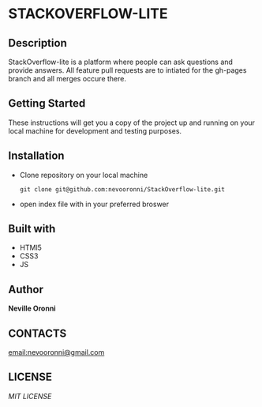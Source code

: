 # STACKOVERFLOW-LITE

## Description

StackOverflow-lite is a platform where people can ask questions and provide answers. All feature pull requests are to intiated for the gh-pages branch and all merges occure there.

## Getting Started

These instructions will get you a copy of the project up and running on your local machine for development and testing purposes.

## Installation
* Clone repository on your local machine
  ```
  git clone git@github.com:nevooronni/StackOverflow-lite.git
  ```

* open index file with in your preferred broswer

## Built with
* HTMl5
* CSS3
* JS

## Author
**Neville Oronni**

## CONTACTS

[email:nevooronni@gmail.com](nevooronni@gmail.com)

## LICENSE

*MIT LICENSE*
